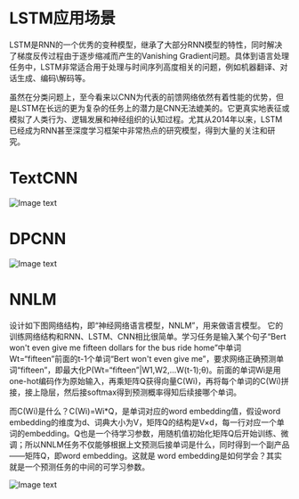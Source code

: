 
# LSTM应用场景

LSTM是RNN的一个优秀的变种模型，继承了大部分RNN模型的特性，同时解决了梯度反传过程由于逐步缩减而产生的Vanishing Gradient问题。具体到语言处理任务中，LSTM非常适合用于处理与时间序列高度相关的问题，例如机器翻译、对话生成、编码\解码等。

虽然在分类问题上，至今看来以CNN为代表的前馈网络依然有着性能的优势，但是LSTM在长远的更为复杂的任务上的潜力是CNN无法媲美的。它更真实地表征或模拟了人类行为、逻辑发展和神经组织的认知过程。尤其从2014年以来，LSTM已经成为RNN甚至深度学习框架中非常热点的研究模型，得到大量的关注和研究。


# TextCNN

 ![Image text](https://img-blog.csdnimg.cn/img_convert/227f2e9d40724ac1acb6ef0589ef13a8.png)


# DPCNN

 ![Image text](https://imgconvert.csdnimg.cn/aHR0cHM6Ly9tbWJpei5xcGljLmNuL21tYml6X2pwZy9BenVYZmVJTnhqWG9JYWIwWWVIRXNDMUN0NnNxWHBqNTRoaWJpY3FOaWNWTFJoRW5NMlAyYXdBc1NmeDZpY3NaSlFsUUROZjJNTkUwaWNZUnRPV1lpY2dwWk9tUS82NDA?x-oss-process=image/format,png)

# NNLM

设计如下图网络结构，即“神经网络语言模型，NNLM”，用来做语言模型。
它的训练网络结构和RNN、LSTM、CNN相比很简单。学习任务是输入某个句子“Bert won't even give me fifteen dollars for the bus ride home”中单词Wt=“fifteen”前面的t-1个单词“Bert won't even give me”，要求网络正确预测单词“fifteen”，即最大化P(Wt=“fifteen”|W1,W2,…W(t-1);θ)。前面的单词Wi是用one-hot编码作为原始输入，再乘矩阵Q获得向量C(Wi)，再将每个单词的C(Wi)拼接，接上隐层，然后接softmax得到预测概率得知后续接哪个单词。

而C(Wi)是什么？C(Wi)=Wi*Q，是单词对应的word embedding值，假设word embedding的维度为d、词典大小为V，矩阵Q的结构是V×d，每一行对应一个单词的embedding。Q也是一个待学习参数，用随机值初始化矩阵Q后开始训练、微调；所以NNLM任务不仅能够根据上文预测后接单词是什么，同时得到一个副产品——矩阵Q，即word embedding。这就是 word embedding是如何学会？其实就是一个预测任务的中间的可学习参数。

 ![Image text](https://img-blog.csdnimg.cn/20200810144330114.png?x-oss-process=image/watermark,type_ZmFuZ3poZW5naGVpdGk,shadow_10,text_aHR0cHM6Ly9ibG9nLmNzZG4ubmV0L3FxXzM0NTE5NDky,size_16,color_FFFFFF,t_70)
